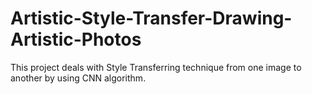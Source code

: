 # Artistic-Style-Transfer-Drawing-Artistic-Photos
This project deals with Style Transferring technique from one image to another by using CNN algorithm. 
